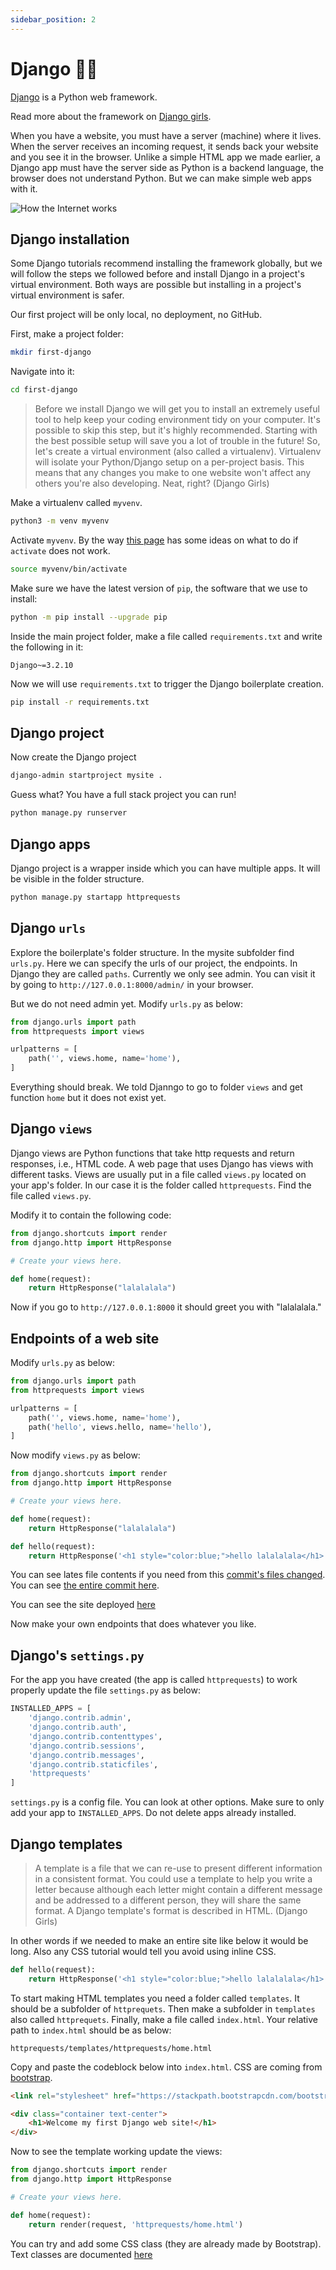 ```yaml
---
sidebar_position: 2
---
```


# Django 🔗‍💥

[Django](https://www.djangoproject.com/) is a Python web framework.

Read more about the framework on [Django girls](https://tutorial.djangogirls.org/en/django/).

When you have a website, you must have a server (machine) where it lives. When the server receives an incoming request, it sends back your website and you see it in the browser. Unlike a simple HTML app we made earlier, a Django app must have the server side as Python is a backend language, the browser does not understand Python. But we can make simple web apps with it.

<img
    src="/img/https.png"
    alt="How the Internet works"
/>

## Django installation

Some Django tutorials recommend installing the framework globally, but we will follow the steps we followed before and install Django in a project's virtual environment. Both ways are possible but installing in a project's virtual environment is safer.

Our first project will be only local, no deployment, no GitHub.

First, make a project folder:

```bash
mkdir first-django
```

Navigate into it:

```bash
cd first-django
```

> Before we install Django we will get you to install an extremely useful tool to help keep your coding environment tidy on your computer. It's possible to skip this step, but it's highly recommended. Starting with the best possible setup will save you a lot of trouble in the future!
> So, let's create a virtual environment (also called a virtualenv). Virtualenv will isolate your Python/Django setup on a per-project basis. This means that any changes you make to one website won't affect any others you're also developing. Neat, right? (Django Girls)

Make a virtualenv called `myvenv`.

```bash
python3 -m venv myvenv
```

Activate `myvenv`. By the way [this page](https://tutorial.djangogirls.org/en/django_installation/#working-with-virtualenv) has some ideas on what to do if `activate` does not work.

```bash
source myvenv/bin/activate
```

Make sure we have the latest version of `pip`, the software that we use to install:

```bash
python -m pip install --upgrade pip
```

Inside the main project folder, make a file called `requirements.txt` and write the following in it:

```text
Django~=3.2.10
```

Now we will use `requirements.txt` to trigger the Django boilerplate creation.

```bash
pip install -r requirements.txt
```

## Django project

Now create the Django project

```bash
django-admin startproject mysite .
```

Guess what? You have a full stack project you can run!

```bash
python manage.py runserver
```

## Django apps

Django project is a wrapper inside which you can have multiple apps. It will be visible in the folder structure.

```bash
python manage.py startapp httprequests
```

## Django `urls`

Explore the boilerplate's folder structure.
In the mysite subfolder find `urls.py`. Here we can specify the urls of our project, the endpoints. In Django they are called `paths`. Currently we only see admin. You can visit it by going to `http://127.0.0.1:8000/admin/` in your browser.

But we do not need admin yet. Modify `urls.py` as below:

```python
from django.urls import path
from httprequests import views

urlpatterns = [
    path('', views.home, name='home'),
]
```

Everything should break. We told Djanngo to go to folder `views` and get function `home` but it does not exist yet.

## Django `views`

Django views are Python functions that take http requests and return responses, i.e., HTML code. A web page that uses Django has views with different tasks. Views are usually put in a file called `views.py` located on your app's folder. In our case it is the folder called `httprequests`. Find the file called `views.py`.

Modify it to contain the following code:

```python
from django.shortcuts import render
from django.http import HttpResponse

# Create your views here.

def home(request):
    return HttpResponse("lalalalala")
```

Now if you go to `http://127.0.0.1:8000` it should greet you with "lalalalala."

## Endpoints of a web site

Modify `urls.py` as below:

```python
from django.urls import path
from httprequests import views

urlpatterns = [
    path('', views.home, name='home'),
    path('hello', views.hello, name='hello'),
]
```

Now modify `views.py` as below:

```python
from django.shortcuts import render
from django.http import HttpResponse

# Create your views here.

def home(request):
    return HttpResponse("lalalalala")

def hello(request):
    return HttpResponse('<h1 style="color:blue;">hello lalalalala</h1>')
```

You can see lates file contents if you need from this [commit's files changed](https://github.com/EDGENortheastern/django-intro/commit/9e860301172d66d734e5e3c37fa5b88aaec974e2). You can see [the entire commit here](https://github.com/EDGENortheastern/django-intro/tree/9e860301172d66d734e5e3c37fa5b88aaec974e2).

You can see the site deployed [here](https://katianulondon.pythonanywhere.com/)

Now make your own endpoints that does whatever you like.

## Django's `settings.py`

For the app you have created (the app is called `httprequests`) to work properly update the file `settings.py` as below:

```python
INSTALLED_APPS = [
    'django.contrib.admin',
    'django.contrib.auth',
    'django.contrib.contenttypes',
    'django.contrib.sessions',
    'django.contrib.messages',
    'django.contrib.staticfiles',
    'httprequests'
]
```

`settings.py` is a config file. You can look at other options. Make sure to only add your app to `INSTALLED_APPS`. Do not delete apps already installed.

## Django templates

> A template is a file that we can re-use to present different information in a consistent format. You could use a template to help you write a letter because although each letter might contain a different message and be addressed to a different person, they will share the same format. A Django template's format is described in HTML. (Django Girls)

In other words if we needed to make an entire site like below it would be long. Also any CSS tutorial would tell you avoid using inline CSS.

```python
def hello(request):
    return HttpResponse('<h1 style="color:blue;">hello lalalalala</h1>')
```

To start making HTML templates you need a folder called `templates`.
It should be a subfolder of `httprequets`. Then make a subfolder in `templates` also called `httprequets`. Finally, make a file called `index.html`. Your relative path to `index.html` should be as below:

```text
httprequests/templates/httprequests/home.html
```

Copy and paste the codeblock below into `index.html`. CSS are coming from [bootstrap](https://getbootstrap.com/).

```html
<link rel="stylesheet" href="https://stackpath.bootstrapcdn.com/bootstrap/4.4.1/css/bootstrap.min.css" integrity="sha384-Vkoo8x4CGsO3+Hhxv8T/Q5PaXtkKtu6ug5TOeNV6gBiFeWPGFN9MuhOf23Q9Ifjh" crossorigin="anonymous">

<div class="container text-center">
    <h1>Welcome my first Django web site!</h1>
</div>
```

Now to see the template working update the views:

```python
from django.shortcuts import render
from django.http import HttpResponse

# Create your views here.

def home(request):
    return render(request, 'httprequests/home.html')
```

You can try and add some CSS class (they are already made by Bootstrap). Text classes are documented [here](https://getbootstrap.com/docs/4.0/utilities/colors/)